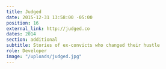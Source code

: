 ```yaml
---
title: Judged
date: 2015-12-31 13:58:00 -05:00
position: 16
external_link: http://judged.co
dates: 2014
section: additional
subtitle: Stories of ex-convicts who changed their hustle
role: Developer
image: "/uploads/judged.jpg"
---
```


